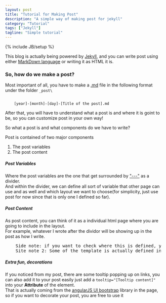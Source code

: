 ```yaml
---
layout: post
title: "Tutorial for Making Post"
description: "A simple way of making post for jekyll"
category: "Tutorial"
tags: ["Jekyll"]
tagline: "Simple tutorial"
---
```

{% include JB/setup %}

<p>
    This blog is actually being powered by <a tooltip="Click here to check out what Jekyll is" href="http://jekyllrb.com/">Jekyll</a>, and you can write post using either <a tooltip="Click here to check out the syntax for markdown" href="http://daringfireball.net/projects/markdown/">MarkDown language</a> or writing it as <a tooltip="HTML as what you learn in CS 320!">HTML</a> it is.
</p>

<h3>So, how do we make a post?</h3>

<p>
    Most important of all, you have to make a <a tooltip="for markdown file" href="">.md</a> file in the following format under the folder <code>_post\</code>
</p>
<code>
    [year]-[month]-[day]-[Title of the post].md
</code>

<p>
    After that, you will have to understand what a post is and where it is goint to be, so you can customize post in your own way!
</p>
<p>
    So what a post is and what components do we have to write?
</p>
<p>
    Post is contained of two major components
</p>
<ol>
    <li> The post variables </li>
    <li> The post content </li>
</ol>
<h5> Post Variables </h5>
<p>
    Where the post variables are the one that get surrounded by <a tooltip="This is important divider!" href="">"---"</a> as a divider. <br>
    And within the divider, we can define all sort of variable that other page can use and as well and which layout we want to choose(for simplicity, just use post for now since that is only one I defined so far).
</p>
<h5> Post Content </h5>
<p>
    As post content, you can think of it as a individual html page where you are going to include in the layout. <br>
    For example, whatever I wrote after the dividor will be showing up in the post as how I write.
</p>
<pre>
    Side note: if you want to check where this is defined, you can take a look over \_layouts\post.html
    Site note 2: Some of the template is actually defined in liquid syntax, so if you dont understand, dont worry about it, just think of it like how JSP page works with template.
</pre>
<h5> Extra fun, decorations </h5>
<p>
    If you noticed from my post, there are some tooltip popping up on links, you can also add it to your post easily just add a <code>tooltip="[Tooltip content]"</code> into your <b>Attribute</b> of the element. <br>
    That is actually coming from the <a tooltip="This is cool simple library to use!" href="http://angular-ui.github.io/bootstrap/">angularJS UI bootstrap</a> library in the page, so if you want to decorate your post, you are free to use it
</p>